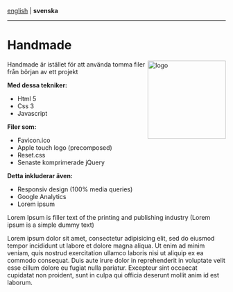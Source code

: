 [english](https://github.com/Ha006/handmade/blob/master/README.md) | **svenska**
- - -

Handmade
===========

<img src="https://fbcdn-sphotos-h-a.akamaihd.net/hphotos-ak-prn2/1382809_531221563621299_352345554_n.png" width="180" height="180" alt="logo" align="right"/>

Handmade är istället för att använda tomma filer från början av ett projekt

**Med dessa tekniker:**

* Html 5
* Css 3
* Javascript

**Filer som:**

* Favicon.ico
* Apple touch logo (precomposed)
* Reset.css
* Senaste komprimerade jQuery

**Detta inkluderar även:**

* Responsiv design (100% media queries)
* Google Analytics
* Lorem ipsum

Lorem Ipsum is filler text of the printing and publishing industry (Lorem ipsum is a simple dummy text)

Lorem ipsum dolor sit amet, consectetur adipisicing elit, sed do eiusmod tempor incididunt ut labore et dolore magna aliqua. Ut enim ad minim veniam, quis nostrud exercitation ullamco laboris nisi ut aliquip ex ea commodo consequat. Duis aute irure dolor in reprehenderit in voluptate velit esse cillum dolore eu fugiat nulla pariatur. Excepteur sint occaecat cupidatat non proident, sunt in culpa qui officia deserunt mollit anim id est laborum.
